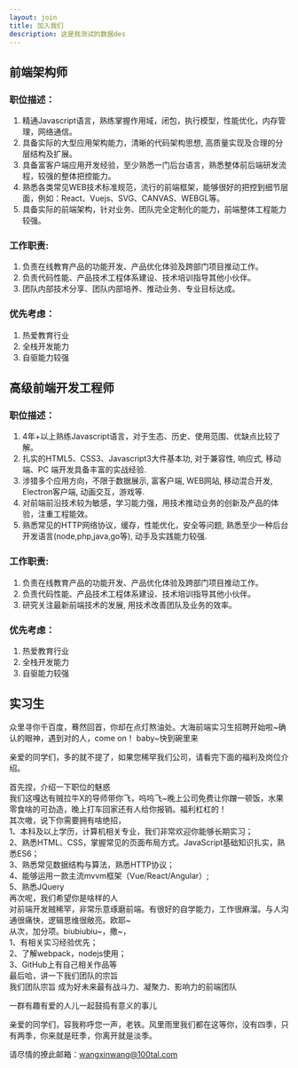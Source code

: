 ```yaml
---
layout: join
title: 加入我们
description: 这是我测试的数据des
---
```


## 前端架构师

### 职位描述：

1. 精通Javascript语言，熟练掌握作用域，闭包，执行模型，性能优化，内存管理，网络通信。<br>
2. 具备实际的大型应用架构能力，清晰的代码架构思想, 高质量实现及合理的分层结构及扩展。<br>
3. 具备富客户端应用开发经验，至少熟悉一门后台语言，熟悉整体前后端研发流程，较强的整体把控能力。<br>
4. 熟悉各类常见WEB技术标准规范，流行的前端框架，能够很好的把控到细节层面，例如：React、Vuejs、SVG、CANVAS、WEBGL等。 <br>
5. 具备实际的前端架构，针对业务、团队完全定制化的能力，前端整体工程能力较强。<br>

### 工作职责:

1. 负责在线教育产品的功能开发、产品优化体验及跨部门项目推动工作。<br>
2. 负责代码性能、产品技术工程体系建设、技术培训指导其他小伙伴。<br>
3. 团队内部技术分享、团队内部培养、推动业务、专业目标达成。<br>

### 优先考虑：

1. 热爱教育行业<br>
2. 全栈开发能力<br>
3. 自驱能力较强<br>

## 高级前端开发工程师

### 职位描述：

1. 4年+以上熟练Javascript语言，对于生态、历史、使用范围、优缺点比较了解。<br>
2. 扎实的HTML5、CSS3、Javascript3大件基本功, 对于兼容性, 响应式, 移动端、PC 端开发具备丰富的实战经验.<br>
3. 涉猎多个应用方向，不限于数据展示, 富客户端, WEB网站, 移动混合开发, Electron客户端, 动画交互，游戏等.<br>
4. 对前端前沿技术较为敏感，学习能力强，用技术推动业务的创新及产品的体验，注重工程能效。<br>
5. 熟悉常见的HTTP网络协议，缓存，性能优化，安全等问题, 熟悉至少一种后台开发语言(node,php,java,go等), 动手及实践能力较强.<br>

### 工作职责:

1. 负责在线教育产品的功能开发、产品优化体验及跨部门项目推动工作。<br>
2. 负责代码性能、产品技术工程体系建设、技术培训指导其他小伙伴。<br>
3. 研究关注最新前端技术的发展, 用技术改善团队及业务的效率。<br>

### 优先考虑：

1. 热爱教育行业<br>
2. 全栈开发能力<br>
3. 自驱能力较强<br>

## 实习生

众里寻你千百度，蓦然回首，你却在点灯熬油处。大海前端实习生招聘开始啦~确认的眼神，遇到对的人，come on！ baby~快到碗里来<br>

亲爱的同学们，多的就不提了，如果您稀罕我们公司，请看完下面的福利及岗位介绍。<br>

首先捏，介绍一下职位的魅惑<br>
我们这嘎达有贼拉牛X的导师带你飞，呜呜飞~晚上公司免费让你蹭一顿饭，水果零食啥的可劲造，晚上打车回家还有人给你报销。福利杠杠的！<br>
其次嗷，说下你需要拥有啥绝招，<br>
1、本科及以上学历，计算机相关专业，我们非常欢迎你能够长期实习；<br>
2、熟悉HTML、CSS，掌握常见的页面布局方式。JavaScript基础知识扎实，熟悉ES6；<br>
3、熟悉常见数据结构与算法，熟悉HTTP协议；<br>
4、能够运用一款主流mvvm框架（Vue/React/Angular）;<br>
5、熟悉JQuery<br>
再次呢，我们希望你是啥样的人 <br>
对前端开发贼稀罕，非常乐意琢磨前端。有很好的自学能力，工作很麻溜。与人沟通很痛快，逻辑思维很敞亮。欧耶~<br>
从次，加分项。biubiubiu~，撒~，<br>
1、有相关实习经验优先；<br>
2、了解webpack，nodejs使用；<br>
3、GitHub上有自己相关作品等<br>
最后哈，讲一下我们团队的宗旨<br>
我们团队宗旨 成为好未来最有战斗力、凝聚力、影响力的前端团队<br>

一群有趣有爱的人儿一起鼓捣有意义的事儿<br>

亲爱的同学们，容我称呼您一声，老铁。风里雨里我们都在这等你，没有四季，只有两季，你来就是旺季，你离开就是淡季。<br>

请尽情的撩此邮箱：wangxinwang@100tal.com
